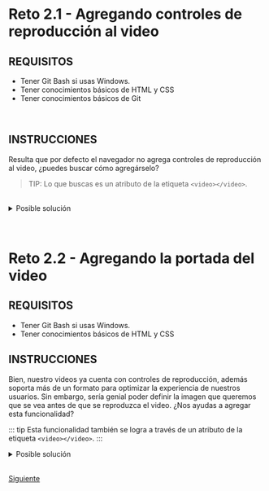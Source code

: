 # Reto 2.1 - Agregando controles de reproducción al video

## REQUISITOS
- Tener Git Bash si usas Windows.
- Tener conocimientos básicos de HTML y CSS
- Tener conocimientos básicos de Git

<br/>

## INSTRUCCIONES

Resulta que por defecto el navegador no agrega controles de reproducción al video,
¿puedes buscar cómo agregárselo?

> TIP: Lo que buscas es un atributo de la etiqueta `<video></video>`.

<br/>

<details>
  <summary>Posible solución</summary>

Agrega el atributo `controls` a la etiqueta `<video></video>`.

```html
<body>
  <!-- Contenido previo -->
  <!-- ... -->

  <!-- Contenedor de video -->
  <section>
    <video
      controls
      src="https://cdn.videvo.net/videvo_files/video/premium/video0036/small_watermarked/computer_code00_preview.mp4"
    ></video>
  </section>
</body>
```

</details>

<br/>
<br/>

# Reto 2.2 - Agregando la portada del video

## REQUISITOS
- Tener Git Bash si usas Windows.
- Tener conocimientos básicos de HTML y CSS

## INSTRUCCIONES

Bien, nuestro videos ya cuenta con controles de reproducción, además soporta más
de un formato para optimizar la experiencia de nuestros usuarios. Sin embargo,
sería genial poder definir la imagen que queremos que se vea antes de que se
reproduzca el video. ¿Nos ayudas a agregar esta funcionalidad?

::: tip
Esta funcionalidad también se logra a través de un atributo de la etiqueta
`<video></video>`.
:::

<details>
  <summary>Posible solución</summary>

Agrega el atributo `poster` a la etiqueta `<video></video>`, asignándole el link
de la imagen de portada como valor.

```html
<section>
  <video
    controls
    poster="https://cdn.videvo.net/videvo_files/video/premium/video0036/thumbnails/computer_code00_small.jpg"
  >
    <source
      type="video/webm"
      src="https://cdn.videvo.net/videvo_files/video/premium/video0036/small_watermarked/computer_code00_preview.webm"
    />
    <source
      type="video/mp4"
      src="https://cdn.videvo.net/videvo_files/video/premium/video0036/small_watermarked/computer_code00_preview.mp4"
    />
  </video>
</section>
```

</details>

<br/>

[Siguiente](../Ejemplo-03)